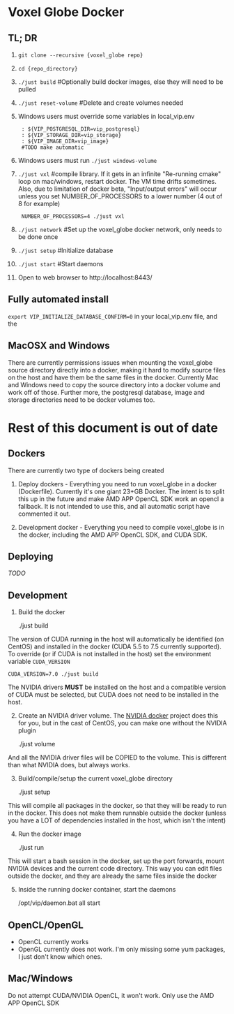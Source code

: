 # Voxel Globe Docker #

## TL; DR ##

1. `git clone --recursive {voxel_globe repo}`
2. `cd {repo_directory}`
3. `./just build` #Optionally build docker images, else they will need to be pulled
4. `./just reset-volume` #Delete and create volumes needed
4. Windows users must override some variables in local_vip.env

        : ${VIP_POSTGRESQL_DIR=vip_postgresql}
        : ${VIP_STORAGE_DIR=vip_storage}
        : ${VIP_IMAGE_DIR=vip_image}
        #TODO make automatic

4. Windows users must run `./just windows-volume`
5. `./just vxl` #compile library. If it gets in an infinite "Re-running cmake" loop on mac/windows, restart docker. The VM time drifts sometimes. Also, due to limitation of docker beta, "Input/output errors" will occur unless you set NUMBER_OF_PROCESSORS to a lower number (4 out of 8 for example)

        NUMBER_OF_PROCESSORS=4 ./just vxl 

6. `./just network` #Set up the voxel_globe docker network, only needs to be done once
7. `./just setup` #Initialize database
8. `./just start` #Start daemons
9. Open to web browser to http://localhost:8443/

## Fully automated install ##

`export VIP_INITIALIZE_DATABASE_CONFIRM=0` in your local_vip.env file, and the

## MacOSX and Windows ##

There are currently permissions issues when mounting the voxel_globe source
directory directly into a docker, making it hard to modify source files on the
host and have them be the same files in the docker. Currently Mac and Windows
need to copy the source directory into a docker volume and work off of those.
Further more, the postgresql database, image and storage directories need to be
docker volumes too.

# Rest of this document is out of date #

## Dockers ##

There are currently two type of dockers being created

1. Deploy dockers - Everything you need to run voxel_globe in a docker 
(Dockerfile). Currently it's one giant 23+GB Docker. The intent is to split
this up in the future and make AMD APP OpenCL SDK work an opencl a fallback. It
is not intended to use this, and all automatic script have commented it out.

2. Development docker - Everything you need to compile voxel_globe is in the 
docker, including the AMD APP OpenCL SDK, and CUDA SDK.

## Deploying ##

*TODO*

## Development ##

1. Build the docker 

    ./just build

The version of CUDA running in the host will automatically be identified (on CentOS) and 
installed in the docker (CUDA 5.5 to 7.5 currently supported). To override (or
if CUDA is not installed in the host) set the environment variable `CUDA_VERSION`

    CUDA_VERSION=7.0 ./just build

The NVIDIA drivers **MUST** be installed on the host and a compatible version 
of CUDA must be selected, but CUDA does not need to be installed in the host.

2. Create an NVIDIA driver volume. The [NVIDIA docker](https://github.com/NVIDIA/nvidia-docker)
project does this for you, but in the cast of CentOS, you can make one without
the NVIDIA plugin

    ./just volume

And all the NVIDIA driver files will be COPIED to the volume. This is different
than what NVIDIA does, but always works.

3. Build/compile/setup the current voxel_globe directory

    ./just setup

This will compile all packages in the docker, so that they will be ready to run
in the docker. This does not make them runnable outside the docker (unless you
have a LOT of dependencies installed in the host, which isn't the intent)

4) Run the docker image

    ./just run

This will start a bash session in the docker, set up the port forwards, mount
NVIDIA devices and the current code directory. This way you can edit files
outside the docker, and they are already the same files inside the docker

5) Inside the running docker container, start the daemons

    /opt/vip/daemon.bat all start

## OpenCL/OpenGL ##

- OpenCL currently works
- OpenGL currently does not work. I'm only missing some yum packages, I just
don't know which ones.

## Mac/Windows ##

Do not attempt CUDA/NVIDIA OpenCL, it won't work. Only use the AMD APP OpenCL SDK